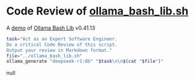 # Code Review of [ollama_bash_lib.sh](../ollama_bash_lib.sh)

A [demo](../README.md#demos) of [Ollama Bash Lib](https://github.com/attogram/ollama-bash-lib) v0.41.13


```bash
task="Act as an Expert Software Engineer.
Do a critical Code Review of this script.
Output your review in Markdown format."
file="../ollama_bash_lib.sh"
ollama_generate "deepseek-r1:8b" "$task\n\n$(cat "$file")"
```
null
